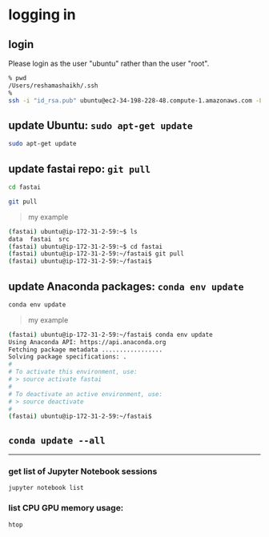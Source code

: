 # logging in

## login
Please login as the user "ubuntu" rather than the user "root".

```bash
% pwd
/Users/reshamashaikh/.ssh
% 
ssh -i "id_rsa.pub" ubuntu@ec2-34-198-228-48.compute-1.amazonaws.com -L8888:localhost:8888
```

## update Ubuntu: `sudo apt-get update`
```bash
sudo apt-get update
```


## update fastai repo:  `git pull` 
```bash
cd fastai
```
```bash
git pull
```

>my example
```bash
(fastai) ubuntu@ip-172-31-2-59:~$ ls
data  fastai  src
(fastai) ubuntu@ip-172-31-2-59:~$ cd fastai
(fastai) ubuntu@ip-172-31-2-59:~/fastai$ git pull
(fastai) ubuntu@ip-172-31-2-59:~/fastai$
```

## update Anaconda packages:  `conda env update`
```bash
conda env update
```
>my example
```bash
(fastai) ubuntu@ip-172-31-2-59:~/fastai$ conda env update
Using Anaconda API: https://api.anaconda.org
Fetching package metadata .................
Solving package specifications: .
#
# To activate this environment, use:
# > source activate fastai
#
# To deactivate an active environment, use:
# > source deactivate
#
(fastai) ubuntu@ip-172-31-2-59:~/fastai$
```
## `conda update --all`

---

### get list of Jupyter Notebook sessions
```
jupyter notebook list
```

### list CPU GPU memory usage:  
```
htop
```



